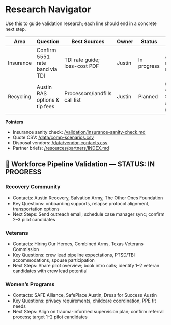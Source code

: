 # Research Navigator

Use this to guide validation research; each line should end in a concrete next step.

| Area | Question | Best Sources | Owner | Status | Next Step |
|------|----------|--------------|-------|--------|-----------|
| Insurance | Confirm 5551 rate band via TDI | TDI rate guide; loss-cost PDF | Justin | In progress | Add first numbers to repo CSV |
| Recycling | Austin RAS options & tip fees | Processors/landfills call list | Justin | Planned | Call 3 vendors; log $/ton + contamination rules |

**Pointers**
- Insurance sanity check: [/validation/insurance-sanity-check.md](../blob/main/validation/insurance-sanity-check.md)
- Quote CSV: [/data/comp-scenarios.csv](../blob/main/data/comp-scenarios.csv)
- Disposal vendors: [/data/vendor-contacts.csv](../blob/main/data/vendor-contacts.csv)
- Partner briefs: [/resources/partners/INDEX.md](../blob/main/resources/partners/INDEX.md)

## 🤝 Workforce Pipeline Validation — STATUS: IN PROGRESS
### Recovery Community
- Contacts: Austin Recovery, Salvation Army, The Other Ones Foundation
- Key Questions: onboarding supports, relapse protocol alignment, transportation options
- Next Steps: Send outreach email; schedule case manager sync; confirm 2–3 pilot candidates

### Veterans
- Contacts: Hiring Our Heroes, Combined Arms, Texas Veterans Commission
- Key Questions: crew lead pipeline expectations, PTSD/TBI accommodations, spouse participation
- Next Steps: Share pilot overview; book intro calls; identify 1–2 veteran candidates with crew lead potential

### Women’s Programs
- Contacts: SAFE Alliance, SafePlace Austin, Dress for Success Austin
- Key Questions: privacy requirements, childcare coordination, PPE fit needs
- Next Steps: Align on trauma-informed supervision plan; confirm referral process; target 1–2 pilot candidates
